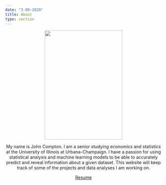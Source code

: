 ```yaml
---
date: "3-09-2020"
title: About
type: section
---
```


<center>
  <img src = "https://i.imgur.com/4ZzlHk6.jpg" width = "250" height = "350" />
<center>

My name is John Compton. I am a senior studying economics and statistics at the University of Illinois at Urbana-Champaign. I have a passion for using statistical analysis and machine learning models to be able to accurately predict and reveal information about a given dataset. This website will keep track of some of the projects and data analyses I am working on.

<a href="file:///C:\Users\John Compton\Documents\Gitrepos\Website\Compton_John_Resume.docx" download>Resume</a>